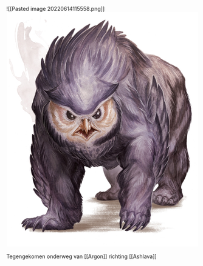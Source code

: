 ![[Pasted image 20220614115558.png]]
<img src="/assets/Pasted image 20220614115558.png"/>

Tegengekomen onderweg van [[Argon]] richting [[Ashlava]]
